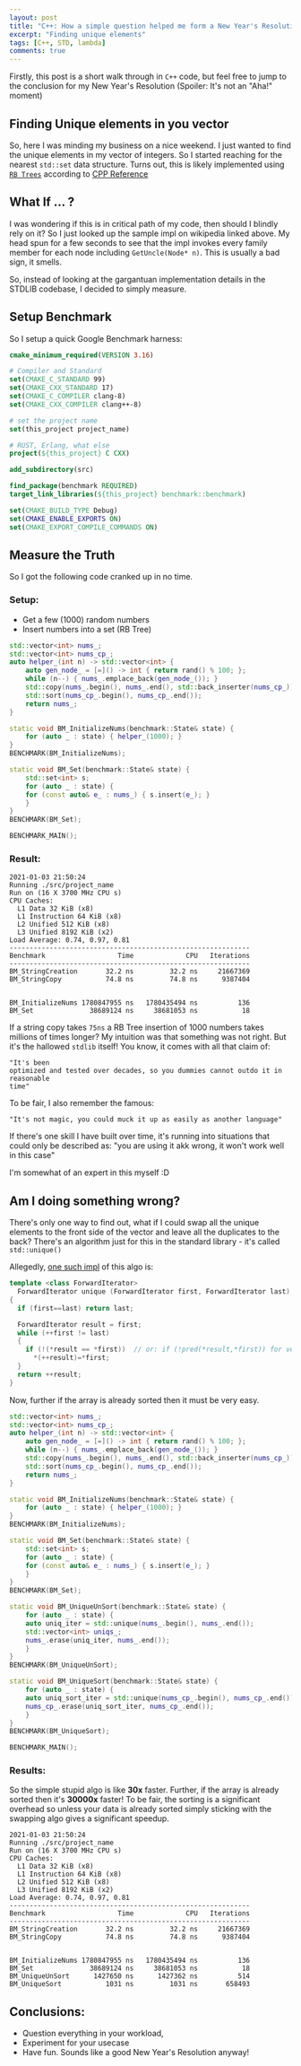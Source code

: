 ```yaml
---
layout: post
title: "C++: How a simple question helped me form a New Year's Resolution"
excerpt: "Finding unique elements"
tags: [C++, STD, lambda]
comments: true
---
```

Firstly, this post is a short walk through in ``C++`` code, but feel free to
jump to the conclusion for my New Year's Resolution (Spoiler: It's not an "Aha!"
moment)

## Finding Unique elements in you vector
So,  here I was minding my business on a nice weekend. I just wanted to find the
unique elements in my vector of integers. So I started reaching for the nearest
``std::set`` data structure. Turns out, this is likely implemented using [``RB
Trees``](https://en.wikipedia.org/wiki/Red%E2%80%93black_tree) according to [CPP
Reference](https://en.cppreference.com/w/cpp/container/set)

## What If ... ?
I was wondering if this is in critical path of my code, then should I blindly
rely on it? So I just looked up the sample impl on wikipedia linked above. My
head spun for a few seconds to see that the impl invokes every family member for
each node including ``GetUncle(Node* n)``. This is usually a bad sign, it
smells.

So, instead of looking at the gargantuan implementation details in the STDLIB
codebase, I decided to simply measure.

## Setup Benchmark
So I setup a quick Google Benchmark harness:

```cmake
cmake_minimum_required(VERSION 3.16)

# Compiler and Standard
set(CMAKE_C_STANDARD 99)
set(CMAKE_CXX_STANDARD 17)
set(CMAKE_C_COMPILER clang-8)
set(CMAKE_CXX_COMPILER clang++-8)

# set the project name
set(this_project project_name)

# RUST, Erlang, what else
project(${this_project} C CXX)

add_subdirectory(src)

find_package(benchmark REQUIRED)
target_link_libraries(${this_project} benchmark::benchmark)

set(CMAKE_BUILD_TYPE Debug)
set(CMAKE_ENABLE_EXPORTS ON)
set(CMAKE_EXPORT_COMPILE_COMMANDS ON)
```

## Measure the Truth
So I got the following code cranked up in no time.
### Setup:
+ Get a few (1000) random numbers
+ Insert numbers into a set (RB Tree)

```cpp
std::vector<int> nums_;
std::vector<int> nums_cp_;
auto helper_(int n) -> std::vector<int> {
    auto gen_node_ = [=]() -> int { return rand() % 100; };
    while (n--) { nums_.emplace_back(gen_node_()); }
    std::copy(nums_.begin(), nums_.end(), std::back_inserter(nums_cp_));
    std::sort(nums_cp_.begin(), nums_cp_.end());
    return nums_;
}

static void BM_InitializeNums(benchmark::State& state) {
    for (auto _ : state) { helper_(1000); }
}
BENCHMARK(BM_InitializeNums);

static void BM_Set(benchmark::State& state) {
    std::set<int> s;
    for (auto _ : state) {
	for (const auto& e_ : nums_) { s.insert(e_); }
    }
}
BENCHMARK(BM_Set);

BENCHMARK_MAIN();
```

### Result:

```
2021-01-03 21:50:24
Running ./src/project_name
Run on (16 X 3700 MHz CPU s)
CPU Caches:
  L1 Data 32 KiB (x8)
  L1 Instruction 64 KiB (x8)
  L2 Unified 512 KiB (x8)
  L3 Unified 8192 KiB (x2)
Load Average: 0.74, 0.97, 0.81
------------------------------------------------------------
Benchmark                  Time             CPU   Iterations
------------------------------------------------------------
BM_StringCreation       32.2 ns         32.2 ns     21667369
BM_StringCopy           74.8 ns         74.8 ns      9387404


BM_InitializeNums 1780847955 ns   1780435494 ns          136
BM_Set              38689124 ns     38681053 ns           18
```

If a string copy takes `75ns` a RB Tree insertion of 1000 numbers takes millions
of times longer? My intuition was that something was not right. But it's the
hallowed ``stdlib`` itself! You know, it comes with all that claim of:

```
"It's been
optimized and tested over decades, so you dummies cannot outdo it in reasonable
time"
```

To be fair, I also remember the famous:

```
"It's not magic, you could muck it up as easily as another language"
```

If there's one skill I have built over time, it's running into situations that
could only be described as: "you are
using it akk wrong, it won't work well in this case"

I'm somewhat of an expert in this myself :D

## Am I doing something wrong?
There's only one way to find out, what if I could swap all the unique elements
to the front side of the vector and leave all the duplicates to the back?
There's an algorithm just for this in the standard library - it's called
`std::unique()`

Allegedly, [one such impl](https://www.cplusplus.com/reference/algorithm/unique/) of this algo is:

```cpp
template <class ForwardIterator>
  ForwardIterator unique (ForwardIterator first, ForwardIterator last)
{
  if (first==last) return last;

  ForwardIterator result = first;
  while (++first != last)
  {
    if (!(*result == *first))  // or: if (!pred(*result,*first)) for version (2)
      *(++result)=*first;
  }
  return ++result;
}
```

Now, further if the array is already sorted then it must be very easy.

```cpp
std::vector<int> nums_;
std::vector<int> nums_cp_;
auto helper_(int n) -> std::vector<int> {
    auto gen_node_ = [=]() -> int { return rand() % 100; };
    while (n--) { nums_.emplace_back(gen_node_()); }
    std::copy(nums_.begin(), nums_.end(), std::back_inserter(nums_cp_));
    std::sort(nums_cp_.begin(), nums_cp_.end());
    return nums_;
}

static void BM_InitializeNums(benchmark::State& state) {
    for (auto _ : state) { helper_(1000); }
}
BENCHMARK(BM_InitializeNums);

static void BM_Set(benchmark::State& state) {
    std::set<int> s;
    for (auto _ : state) {
	for (const auto& e_ : nums_) { s.insert(e_); }
    }
}
BENCHMARK(BM_Set);

static void BM_UniqueUnSort(benchmark::State& state) {
    for (auto _ : state) {
	auto uniq_iter = std::unique(nums_.begin(), nums_.end());
	std::vector<int> uniqs_;
	nums_.erase(uniq_iter, nums_.end());
    }
}
BENCHMARK(BM_UniqueUnSort);

static void BM_UniqueSort(benchmark::State& state) {
    for (auto _ : state) {
	auto uniq_sort_iter = std::unique(nums_cp_.begin(), nums_cp_.end());
	nums_cp_.erase(uniq_sort_iter, nums_cp_.end());
    }
}
BENCHMARK(BM_UniqueSort);

BENCHMARK_MAIN();
```

### Results:
So the simple stupid algo is like **30x** faster. Further, if the array is already
sorted then it's **30000x** faster! To be fair, the sorting is a significant
overhead so unless your data is already sorted simply sticking with the swapping
algo gives a significant speedup.

```
2021-01-03 21:50:24
Running ./src/project_name
Run on (16 X 3700 MHz CPU s)
CPU Caches:
  L1 Data 32 KiB (x8)
  L1 Instruction 64 KiB (x8)
  L2 Unified 512 KiB (x8)
  L3 Unified 8192 KiB (x2)
Load Average: 0.74, 0.97, 0.81
------------------------------------------------------------
Benchmark                  Time             CPU   Iterations
------------------------------------------------------------
BM_StringCreation       32.2 ns         32.2 ns     21667369
BM_StringCopy           74.8 ns         74.8 ns      9387404


BM_InitializeNums 1780847955 ns   1780435494 ns          136
BM_Set              38689124 ns     38681053 ns           18
BM_UniqueUnSort      1427650 ns      1427362 ns          514
BM_UniqueSort           1031 ns         1031 ns       658493
```

## Conclusions:
+ Question everything in your workload,
+ Experiment for your usecase
+ Have fun.
Sounds like a good New Year's Resolution anyway!
